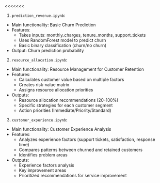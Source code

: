 <<<<<<<
1. `prediction_revenue.ipynb`:
- Main functionality: Basic Churn Prediction
- Features:
  - Takes inputs: monthly_charges, tenure_months, support_tickets
  - Uses RandomForest model to predict churn
  - Basic binary classification (churn/no churn)
- Output: Churn prediction probability

2. `resource_allocation.ipynb`:
- Main functionality: Resource Management for Customer Retention
- Features:
  - Calculates customer value based on multiple factors
  - Creates risk-value matrix
  - Assigns resource allocation priorities
- Outputs:
  - Resource allocation recommendations (20-100%)
  - Specific strategies for each customer segment
  - Action priorities (Immediate/Priority/Standard)

3. `customer_experience.ipynb`:
- Main functionality: Customer Experience Analysis
- Features:
  - Analyzes experience factors (support tickets, satisfaction, response time)
  - Compares patterns between churned and retained customers
  - Identifies problem areas
- Outputs:
  - Experience factors analysis
  - Key improvement areas
  - Prioritized recommendations for service improvement
>>>>>>> 
